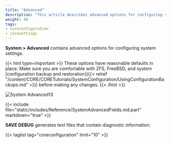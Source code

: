 ```yaml
---
title: "Advanced"
description: "This article describes advanced options for configuring system settings on TrueNAS CORE."
weight: 40
tags:
- coreconfiguration
- coresettings
---
```


**System > Advanced** contains advanced options for configuring system settings.

{{< hint type=important >}}
These options have reasonable defaults in place.
Make sure you are comfortable with ZFS, FreeBSD, and system [configuration backup and restoration]({{< relref "/content/CORE/CORETutorials/SystemConfiguration/UsingConfigurationBackups.md" >}}) before making any changes.
{{< /hint >}}

![System Advanced13](/images/CORE/13.0/SystemAdvanced13.png "Advanced Settings")

{{< include file="static/includes/Reference/SystemAdvancedFields.md.part" markdown="true" >}}

**SAVE DEBUG** generates text files that contain diagnostic information.

{{< taglist tag="coreconfiguration" limit="10" >}}
